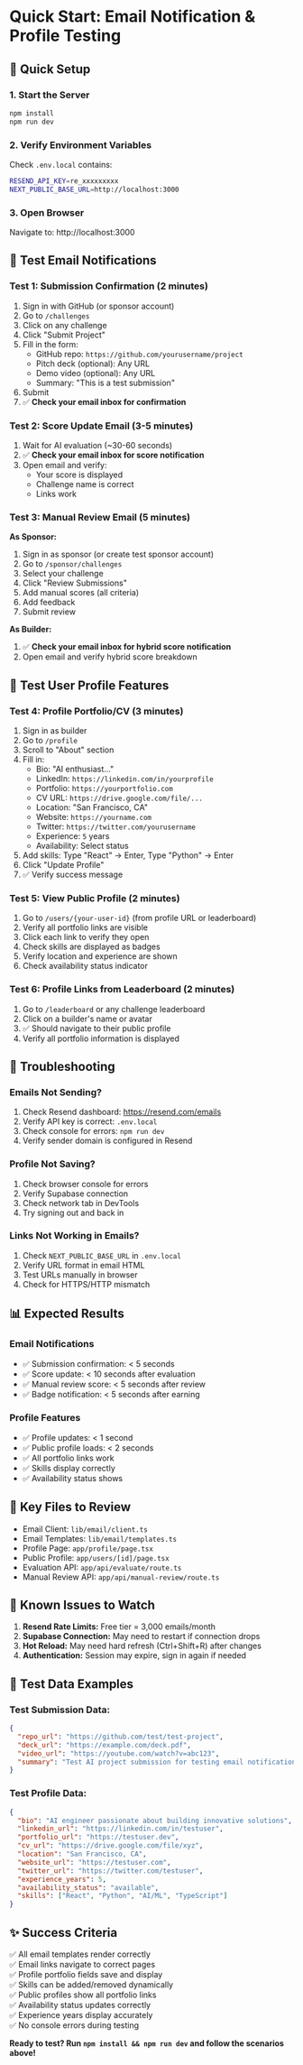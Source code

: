 # Quick Start: Email Notification & Profile Testing

## 🚀 Quick Setup

### 1. Start the Server
```bash
npm install
npm run dev
```

### 2. Verify Environment Variables
Check `.env.local` contains:
```bash
RESEND_API_KEY=re_xxxxxxxxx
NEXT_PUBLIC_BASE_URL=http://localhost:3000
```

### 3. Open Browser
Navigate to: http://localhost:3000

## 📧 Test Email Notifications

### Test 1: Submission Confirmation (2 minutes)
1. Sign in with GitHub (or sponsor account)
2. Go to `/challenges`
3. Click on any challenge
4. Click "Submit Project"
5. Fill in the form:
   - GitHub repo: `https://github.com/yourusername/project`
   - Pitch deck (optional): Any URL
   - Demo video (optional): Any URL
   - Summary: "This is a test submission"
6. Submit
7. ✅ **Check your email inbox for confirmation**

### Test 2: Score Update Email (3-5 minutes)
1. Wait for AI evaluation (~30-60 seconds)
2. ✅ **Check your email inbox for score notification**
3. Open email and verify:
   - Your score is displayed
   - Challenge name is correct
   - Links work

### Test 3: Manual Review Email (5 minutes)
**As Sponsor:**
1. Sign in as sponsor (or create test sponsor account)
2. Go to `/sponsor/challenges`
3. Select your challenge
4. Click "Review Submissions"
5. Add manual scores (all criteria)
6. Add feedback
7. Submit review

**As Builder:**
1. ✅ **Check your email inbox for hybrid score notification**
2. Open email and verify hybrid score breakdown

## 👤 Test User Profile Features

### Test 4: Profile Portfolio/CV (3 minutes)
1. Sign in as builder
2. Go to `/profile`
3. Scroll to "About" section
4. Fill in:
   - Bio: "AI enthusiast..."
   - LinkedIn: `https://linkedin.com/in/yourprofile`
   - Portfolio: `https://yourportfolio.com`
   - CV URL: `https://drive.google.com/file/...`
   - Location: "San Francisco, CA"
   - Website: `https://yourname.com`
   - Twitter: `https://twitter.com/yourusername`
   - Experience: `5` years
   - Availability: Select status
5. Add skills: Type "React" → Enter, Type "Python" → Enter
6. Click "Update Profile"
7. ✅ Verify success message

### Test 5: View Public Profile (2 minutes)
1. Go to `/users/{your-user-id}` (from profile URL or leaderboard)
2. Verify all portfolio links are visible
3. Click each link to verify they open
4. Check skills are displayed as badges
5. Verify location and experience are shown
6. Check availability status indicator

### Test 6: Profile Links from Leaderboard (2 minutes)
1. Go to `/leaderboard` or any challenge leaderboard
2. Click on a builder's name or avatar
3. ✅ Should navigate to their public profile
4. Verify all portfolio information is displayed

## 🐛 Troubleshooting

### Emails Not Sending?
1. Check Resend dashboard: https://resend.com/emails
2. Verify API key is correct: `.env.local`
3. Check console for errors: `npm run dev`
4. Verify sender domain is configured in Resend

### Profile Not Saving?
1. Check browser console for errors
2. Verify Supabase connection
3. Check network tab in DevTools
4. Try signing out and back in

### Links Not Working in Emails?
1. Check `NEXT_PUBLIC_BASE_URL` in `.env.local`
2. Verify URL format in email HTML
3. Test URLs manually in browser
4. Check for HTTPS/HTTP mismatch

## 📊 Expected Results

### Email Notifications
- ✅ Submission confirmation: < 5 seconds
- ✅ Score update: < 10 seconds after evaluation
- ✅ Manual review score: < 5 seconds after review
- ✅ Badge notification: < 5 seconds after earning

### Profile Features
- ✅ Profile updates: < 1 second
- ✅ Public profile loads: < 2 seconds
- ✅ All portfolio links work
- ✅ Skills display correctly
- ✅ Availability status shows

## 🎯 Key Files to Review

- Email Client: `lib/email/client.ts`
- Email Templates: `lib/email/templates.ts`
- Profile Page: `app/profile/page.tsx`
- Public Profile: `app/users/[id]/page.tsx`
- Evaluation API: `app/api/evaluate/route.ts`
- Manual Review API: `app/api/manual-review/route.ts`

## 🚨 Known Issues to Watch

1. **Resend Rate Limits:** Free tier = 3,000 emails/month
2. **Supabase Connection:** May need to restart if connection drops
3. **Hot Reload:** May need hard refresh (Ctrl+Shift+R) after changes
4. **Authentication:** Session may expire, sign in again if needed

## 📝 Test Data Examples

### Test Submission Data:
```json
{
  "repo_url": "https://github.com/test/test-project",
  "deck_url": "https://example.com/deck.pdf",
  "video_url": "https://youtube.com/watch?v=abc123",
  "summary": "Test AI project submission for testing email notifications"
}
```

### Test Profile Data:
```json
{
  "bio": "AI engineer passionate about building innovative solutions",
  "linkedin_url": "https://linkedin.com/in/testuser",
  "portfolio_url": "https://testuser.dev",
  "cv_url": "https://drive.google.com/file/xyz",
  "location": "San Francisco, CA",
  "website_url": "https://testuser.com",
  "twitter_url": "https://twitter.com/testuser",
  "experience_years": 5,
  "availability_status": "available",
  "skills": ["React", "Python", "AI/ML", "TypeScript"]
}
```

## ✨ Success Criteria

✅ All email templates render correctly  
✅ Email links navigate to correct pages  
✅ Profile portfolio fields save and display  
✅ Skills can be added/removed dynamically  
✅ Public profiles show all portfolio links  
✅ Availability status updates correctly  
✅ Experience years display accurately  
✅ No console errors during testing

**Ready to test? Run `npm install && npm run dev` and follow the scenarios above!**
